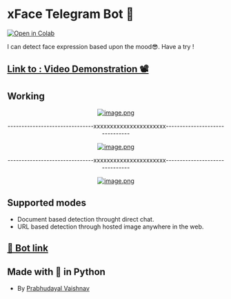 # xFace Telegram Bot 🤖 
<a href="https://colab.research.google.com/github/xprabhudayal/xface/blob/main/XFACE_bot.ipynb" target="_blank">
  <img src="https://colab.research.google.com/assets/colab-badge.svg" alt="Open in Colab"/>
</a>

<p>
</p>
I can detect face expression based upon the mood😎. Have a try !

## [Link to : Video Demonstration 📽](https://www.linkedin.com/feed/update/urn:li:activity:7193481004559298561/)

## Working
<div align='center'>

[![image.png](https://i.postimg.cc/bwNcWLKK/image.png)](https://postimg.cc/pp76nQVZ)

<p>-------------------------------xxxxxxxxxxxxxxxxxxxxxx-------------------------------</p> 

[![image.png](https://i.postimg.cc/wB4J860D/image.png)](https://postimg.cc/cKY6fNqJ)

<p>-------------------------------xxxxxxxxxxxxxxxxxxxxxx-------------------------------</p> 

[![image.png](https://i.postimg.cc/rmKq3TP0/image.png)](https://postimg.cc/7GrvJFDw)

</div>


## Supported modes

- Document based detection throught direct chat.
- URL based detection through hosted image anywhere in the web.


## [🤖 Bot link](https://t.me/x_face_expression_bot)
 
## Made with 💖 in Python 

- By [Prabhudayal Vaishnav](https://www.github.com/xprabhudayal)

